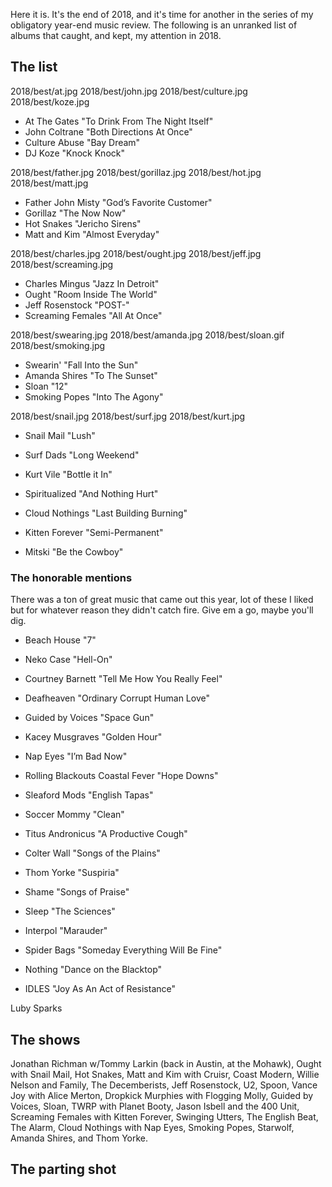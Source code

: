 Here it is. It's the end of 2018, and it's time for another in the series of my obligatory year-end music review. The following is an unranked list of albums that caught, and kept, my attention in 2018.

## The list

2018/best/at.jpg
2018/best/john.jpg
2018/best/culture.jpg
2018/best/koze.jpg

* At The Gates "To Drink From The Night Itself"
* John Coltrane "Both Directions At Once"
* Culture Abuse "Bay Dream"
* DJ Koze "Knock Knock"

2018/best/father.jpg
2018/best/gorillaz.jpg
2018/best/hot.jpg
2018/best/matt.jpg

* Father John Misty "God’s Favorite Customer"
* Gorillaz "The Now Now"
* Hot Snakes "Jericho Sirens"
* Matt and Kim "Almost Everyday"

2018/best/charles.jpg
2018/best/ought.jpg
2018/best/jeff.jpg
2018/best/screaming.jpg

* Charles Mingus "Jazz In Detroit"
* Ought "Room Inside The World"
* Jeff Rosenstock "POST-"
* Screaming Females "All At Once"

2018/best/swearing.jpg
2018/best/amanda.jpg
2018/best/sloan.gif
2018/best/smoking.jpg

* Swearin' "Fall Into the Sun"
* Amanda Shires "To The Sunset"
* Sloan "12"
* Smoking Popes "Into The Agony"

2018/best/snail.jpg
2018/best/surf.jpg
2018/best/kurt.jpg

* Snail Mail "Lush"
* Surf Dads "Long Weekend" 
* Kurt Vile "Bottle it In"

* Spiritualized "And Nothing Hurt"

* Cloud Nothings "Last Building Burning"
* Kitten Forever "Semi-Permanent"
* Mitski "Be the Cowboy" 
### The honorable mentions

There was a ton of great music that came out this year, lot of these I liked but for whatever reason they didn't catch fire. Give em a go, maybe you'll dig.

* Beach House "7"
* Neko Case "Hell-On"
* Courtney Barnett "Tell Me How You Really Feel"
* Deafheaven "Ordinary Corrupt Human Love"
* Guided by Voices "Space Gun"
* Kacey Musgraves "Golden Hour" 
* Nap Eyes "I’m Bad Now"
* Rolling Blackouts Coastal Fever "Hope Downs"
* Sleaford Mods "English Tapas"
* Soccer Mommy "Clean"
* Titus Andronicus "A Productive Cough"
* Colter Wall "Songs of the Plains"
* Thom Yorke "Suspiria"


* Shame "Songs of Praise"
* Sleep "The Sciences"
* Interpol "Marauder" 
* Spider Bags "Someday Everything Will Be Fine" 
* Nothing "Dance on the Blacktop"

* IDLES "Joy As An Act of Resistance" 

Luby Sparks

## The shows

Jonathan Richman w/Tommy Larkin (back in Austin, at the Mohawk), Ought with Snail Mail, Hot Snakes, Matt and Kim with Cruisr, Coast Modern, Willie Nelson and Family, The Decemberists, Jeff Rosenstock, U2, Spoon, Vance Joy with Alice Merton, Dropkick Murphies with Flogging Molly, Guided by Voices, Sloan, TWRP with Planet Booty, Jason Isbell and the 400 Unit, Screaming Females with Kitten Forever, Swinging Utters, The English Beat, The Alarm, Cloud Nothings with Nap Eyes, Smoking Popes, Starwolf, Amanda Shires, and Thom Yorke.

## The parting shot

